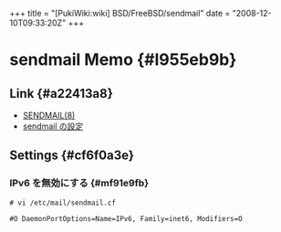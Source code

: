 +++
title = "[PukiWiki:wiki] BSD/FreeBSD/sendmail"
date = "2008-12-10T09:33:20Z"
+++

# sendmail Memo  {#l955eb9b}


## Link  {#a22413a8}
- [SENDMAIL\(8\)](http://www.jp.freebsd.org/cgi/mroff.cgi?subdir=man&lc=1&cmd=&man=sendmail&dir=jpman-6.2.2%2Fman&sect=0 "SENDMAIL\(8\)")
- [sendmail の設定](http://www.freebsd.org/doc/ja_JP.eucJP/books/handbook/sendmail.html "sendmail の設定")

## Settings  {#cf6f0a3e}

### IPv6 を無効にする  {#mf91e9fb}

```
# vi /etc/mail/sendmail.cf

#O DaemonPortOptions=Name=IPv6, Family=inet6, Modifiers=O
```


